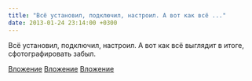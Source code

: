 ```yaml
---
title: "Всё установил, подключил, настроил. А вот как всё ..."
date: 2013-01-24 23:14:00 +0300
---
```


Всё установил, подключил, настроил. А вот как всё выглядит в итоге, сфотографировать забыл.


[Вложение](https://vk.com/photo41076938_296993537)
[Вложение](https://vk.com/photo41076938_296993546)
[Вложение](https://vk.com/photo41076938_296993562)
